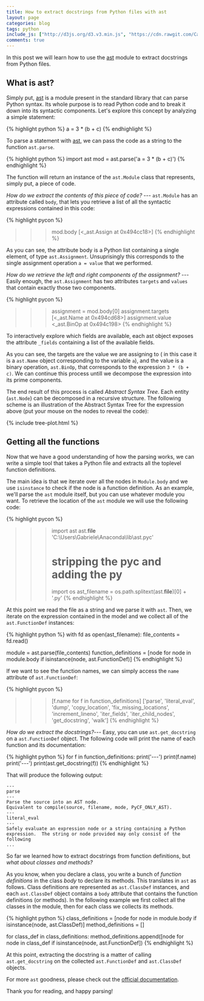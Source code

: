 ```yaml
---
title: How to extract docstrings from Python files with ast
layout: page
categories: blog
tags: python
include_js: ["http://d3js.org/d3.v3.min.js", "https://cdn.rawgit.com/Caged/d3-tip/4f6b0f4818e1ea88d47ab10cadd99675f2a76343/index.js"]
comments: true
---
```


In this post we will learn how to use the [ast] module to extract docstrings from Python files.

[ast]: https://docs.python.org/3/library/ast.html

## What is ast?

Simply put, [ast] is a module present in the standard library that can parse Python syntax. Its whole purpose is to read Python code and to break it down into its syntactic components. Let's explore this concept by analyzing a simple statement:

{% highlight python %}
a = 3 * (b + c)
{% endhighlight %}

To parse a statement with [ast], we can pass the code as a string to the function `ast.parse`.

{% highlight python %}
import ast
mod = ast.parse('a = 3 * (b + c)')
{% endhighlight %}

The function will return an instance of the `ast.Module` class that represents, simply put, a piece of code.

*How do we extract the contents of this piece of code?* --- `ast.Module` has an attribute called `body`, that lets you retrieve a list of all the syntactic expressions contained in this code:

{% highlight pycon %}
>>> mod.body
[<_ast.Assign at 0x494cc18>]
{% endhighlight %}

As you can see, the attribute body is a Python list containing a single element, of type `ast.Assignment`. Unsuprisingly this corresponds to the single assignment operation `a = value` that we performed.

*How do we retrieve the left and right components of the assignment?* --- Easily enough, the `ast.Assignment` has two attributes `targets` and `values` that contain exactly those two components.

{% highlight pycon %}
>>> assignment = mod.body[0]
>>> assignment.targets
[<_ast.Name at 0x494cd68>]
>>> assignment.value
<_ast.BinOp at 0x494c198>
{% endhighlight %}

<div class="tip">
    <p>To interactively explore which fields are available, each ast object exposes the attribute <code>_fields</code> containing a list of the available fields.</p>
</div>

As you can see, the targets are the value we are assigning to ( in this case it is a `ast.Name` object corresponding to the variable `a`), and the value is a binary operation, `ast.BinOp`, that corresponds to the expression `3 * (b + c)`. We can continue this process untill we decompose the expression into its prime components.

The end result of this process is called *Abstract Syntax Tree*. Each entity (`ast.Node`) can be decomposed in a recursive structure. The following scheme is an illustration of the Abstract Syntax Tree for the expression above (put your mouse on the nodes to reveal the code):

{% include tree-plot.html %}

## Getting all the functions

Now that we have a good understanding of how the parsing works, we can write a simple tool that takes a Python file and extracts all the toplevel function definitions.

The main idea is that we iterate over all the nodes in `Module.body` and we use `isinstance` to check if the node is a function definition. As an example, we'll parse the `ast` module itself, but you can use whatever module you want. To retrieve the location of the `ast` module we will use the following code:

{% highlight pycon %}
>>> import ast
>>> ast.__file__
'C:\\Users\\Gabriele\\Anaconda\\lib\\ast.pyc'
>>> # stripping the pyc and adding the py
>>> import os
>>> ast_filename = os.path.splitext(ast.__file__)[0] + '.py'
{% endhighlight %}

At this point we read the file as a string and we parse it with `ast`. Then, we iterate on the expression contained in the model and we collect all of the `ast.FunctionDef` instances:

{% highlight python %}
with fd as open(ast_filename):
    file_contents = fd.read()

module = ast.parse(file_contents)
function_definitions = [node for node in module.body if isinstance(node, ast.FunctionDef)]
{% endhighlight %}

If we want to see the function names, we can simply access the `name` attribute of `ast.FunctionDef`:

{% highlight pycon %}
>>> [f.name for f in function_definitions]
['parse',
 'literal_eval',
 'dump',
 'copy_location',
 'fix_missing_locations',
 'increment_lineno',
 'iter_fields',
 'iter_child_nodes',
 'get_docstring',
 'walk']
{% endhighlight %}

*How do we extract the docstrings?*--- Easy, you can use `ast.get_docstring` on a `ast.FunctionDef` object. The following code will print the name of each function and its documentation:

{% highlight python %}
for f in function_definitions:
    print('---')
    print(f.name)
    print('---')
    print(ast.get_docstring(f))
{% endhighlight %}

That will produce the following output:

    ---
    parse
    ---
    Parse the source into an AST node.
    Equivalent to compile(source, filename, mode, PyCF_ONLY_AST).
    ---
    literal_eval
    ---
    Safely evaluate an expression node or a string containing a Python
    expression.  The string or node provided may only consist of the following
    ...

So far we learned how to extract docstrings from function definitions, but *what about classes and methods?*

As you know, when you declare a class, you write a bunch of *function definitions* in the class *body* to declare its methods. This translates in `ast` as follows. Class definitions are represented as `ast.ClassDef` instances, and each `ast.ClassDef` object contains a `body` attribute that contains the function definitions (or methods). In the following example we first collect all the classes in the module, then for each class we collects its methods.

{% highlight python %}
class_definitions = [node for node in module.body if isinstance(node, ast.ClassDef)]
method_definitions = []

for class_def in class_definitions:
    method_definitions.append([node for node in class_def if isinstance(node, ast.FunctionDef])
{% endhighlight %}

At this point, extracting the docstring is a matter of calling `ast.get_docstring` on the collected `ast.FunctionDef` and `ast.ClassDef` objects.

For more `ast` goodness, please check out the [ official documentation](https://docs.python.org/3.4/library/ast.html).

Thank you for reading, and happy parsing!
